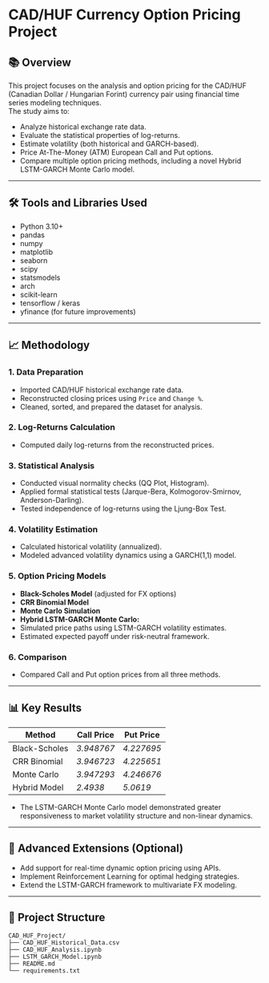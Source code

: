 # CAD/HUF Currency Option Pricing Project

## 📚 Overview

This project focuses on the analysis and option pricing for the CAD/HUF (Canadian Dollar / Hungarian Forint) currency pair using financial time series modeling techniques.  
The study aims to:
- Analyze historical exchange rate data.
- Evaluate the statistical properties of log-returns.
- Estimate volatility (both historical and GARCH-based).
- Price At-The-Money (ATM) European Call and Put options.
- Compare multiple option pricing methods, including a novel Hybrid LSTM-GARCH Monte Carlo model.

---

## 🛠️ Tools and Libraries Used

- Python 3.10+
- pandas
- numpy
- matplotlib
- seaborn
- scipy
- statsmodels
- arch
- scikit-learn
- tensorflow / keras
- yfinance (for future improvements)

---

## 📈 Methodology

### 1. Data Preparation
- Imported CAD/HUF historical exchange rate data.
- Reconstructed closing prices using `Price` and `Change %`.
- Cleaned, sorted, and prepared the dataset for analysis.

### 2. Log-Returns Calculation
- Computed daily log-returns from the reconstructed prices.

### 3. Statistical Analysis
- Conducted visual normality checks (QQ Plot, Histogram).
- Applied formal statistical tests (Jarque-Bera, Kolmogorov-Smirnov, Anderson-Darling).
- Tested independence of log-returns using the Ljung-Box Test.

### 4. Volatility Estimation
- Calculated historical volatility (annualized).
- Modeled advanced volatility dynamics using a GARCH(1,1) model.

### 5. Option Pricing Models
- **Black-Scholes Model** (adjusted for FX options)
- **CRR Binomial Model**
- **Monte Carlo Simulation**
- **Hybrid LSTM-GARCH Monte Carlo:**
- Simulated price paths using LSTM-GARCH volatility estimates.
- Estimated expected payoff under risk-neutral framework.

### 6. Comparison
- Compared Call and Put option prices from all three methods.

---

## 📊 Key Results

| Method          | Call Price | Put Price  |
|-----------------|------------|------------|
| Black-Scholes   | *3.948767*     | *4.227695*    |
| CRR Binomial    | *3.946723*     | *4.225651*    |
| Monte Carlo     | *3.947293*     | *4.246676*    |
| Hybrid Model    | *2.4938*     | *5.0619*    |


- The LSTM-GARCH Monte Carlo model demonstrated greater responsiveness to market volatility structure and non-linear dynamics.

---

## 🚀 Advanced Extensions (Optional)

- Add support for real-time dynamic option pricing using APIs.
- Implement Reinforcement Learning for optimal hedging strategies.
- Extend the LSTM-GARCH framework to multivariate FX modeling.

---

## 📂 Project Structure

```plaintext
CAD_HUF_Project/
├── CAD_HUF_Historical_Data.csv
├── CAD_HUF_Analysis.ipynb
├── LSTM_GARCH_Model.ipynb
├── README.md
└── requirements.txt
